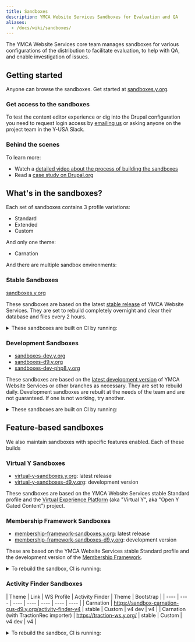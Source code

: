 ```yaml
---
title: Sandboxes
description: YMCA Website Services Sandboxes for Evaluation and QA
aliases:
  - /docs/wiki/sandboxes/
---
```


The YMCA Website Services core team manages sandboxes for various configurations of the distribution to facilitate evaluation, to help with QA, and enable investigation of issues.

## Getting started

Anyone can browse the sandboxes. Get started at [sandboxes.y.org](https://sandboxes.y.org/).

### Get access to the sandboxes

To test the content editor experience or dig into the Drupal configuration you need to request login access by [emailing us](<mailto:ycloud@ymca.net?subject=Sandbox Access Request>) or asking anyone on the project team in the Y-USA Slack.

### Behind the scenes

To learn more:

- Watch a [detailed video about the process of building the sandboxes](https://www.youtube.com/watch?v=dS-8-t0WJgo)
- Read a [case study on Drupal.org](https://www.drupal.org/case-study/open-y-sandboxes)

## What's in the sandboxes?

Each set of sandboxes contains 3 profile variations:

- Standard
- Extended
- Custom

And only one theme:

- Carnation

And there are multiple sandbox environments:

### Stable Sandboxes

[sandboxes.y.org](https://sandboxes.y.org/)

These sandboxes are based on the latest [stable release](https://github.com/YCloudYUSA/yusaopeny/releases) of YMCA Website Services. They are set to rebuild completely overnight and clear their database and files every 2 hours.

<details>
    <summary>These sandboxes are built on CI by running:</summary>

```sh
composer create-project YCloudYUSA/yusaopeny-project buildnew --no-interaction --prefer-dist

ansible-playbook docroot/reinstall.yml -i /tmp/inventory5068801741271597001.ini -f 5 -e php_env_vars=APP_ENV=dev -e mysql_user=*** -e mysql_password=*** -e mysql_db=sandbox_carnation_custom -e drupal_folder=/var/www/sandbox_carnation_custom -e site_url=https://sandbox-carnation-cus.y.org -e pp_environment=demo -e run_reinstall=true -e "openy_profile_install_settings='openy_configure_profile.preset=complete openy_theme_select.theme=openy_carnation'" -e use_solr=false -i localhost, --connection=local -vvvv
```

</details>

### Development Sandboxes

- [sandboxes-dev.y.org](https://sandboxes-dev.y.org/)
- [sandboxes-d9.y.org](https://sandboxes-d9.y.org/)
- [sandboxes-dev-php8.y.org](https://sandboxes-dev-php8.y.org/)

These sandboxes are based on the [latest development version](https://github.com/YCloudYUSA/yusaopeny) of YMCA Website Services or other branches as necessary. They are set to rebuild daily. Development sandboxes are rebuilt at the needs of the team and are not guaranteed. If one is not working, try another.

<details>
    <summary>These sandboxes are built on CI by running:</summary>

```sh
composer create-project YCloudYUSA/yusaopeny-project:dev-9.2.x-development buildnew --no-interaction --prefer-dist

ansible-playbook docroot/reinstall.yml -i /tmp/inventory5068801741271597001.ini -f 5 -e php_env_vars=APP_ENV=dev -e mysql_user=*** -e mysql_password=*** -e mysql_db=sandbox_carnation_custom -e drupal_folder=/var/www/sandbox_carnation_custom -e site_url=https://sandbox-carnation-cus.y.org -e pp_environment=demo -e run_reinstall=true -e "openy_profile_install_settings='openy_configure_profile.preset=complete openy_theme_select.theme=openy_carnation'" -e use_solr=false -i localhost, --connection=local -vvvv
```

</details>

## Feature-based sandboxes

We also maintain sandboxes with specific features enabled. Each of these builds

### Virtual Y Sandboxes

- [virtual-y-sandboxes.y.org](https://virtual-y-sandboxes.y.org/): latest release
- [virtual-y-sandboxes-d9.y.org](https://virtual-y-sandboxes-d9.y.org/): development version

These sandboxes are based on the YMCA Website Services stable Standard profile and the [Virtual Experience Platform](https://github.com/YCloudYUSA/yusaopeny_gated_content) (aka "Virtual Y", aka "Open Y Gated Content") project.

### Membership Framework Sandboxes

- [membership-framework-sandboxes.y.org](https://membership-framework-sandboxes-d9.y.org/): latest release
- [membership-framework-sandboxes-d9.y.org](https://membership-framework-sandboxes-d9.y.org/): development version

These are based on the YMCA Website Services stable Standard profile and the development version of the [Membership Framework](https://github.com/YCloudYUSA/yusaopeny_memberships).

<details>
    <summary>To rebuild the sandbox, CI is running:</summary>

```sh
composer create-project YCloudYUSA/yusaopeny-project buildnew --no-interaction --prefer-dist
cd buildnew
composer config minimum-stability dev
composer require "openy/openy_memberships":"dev-master as 1.0.0"
ansible-playbook docroot/reinstall.yml -i /tmp/inventory13097841656330601319.ini -f 5 -e php_env_vars=APP_ENV=dev -e mysql_user=*** -e mysql_password=*** -e mysql_db=d9_sandbox_carnation_std_membership_framework -e drupal_folder=/var/www/d9_sandbox_carnation_std_membership_framework -e site_url=https://sandbox-carnation-std-membership-framework-d9.y.org -e pp_environment=membership_framework -e run_reinstall=true -e "openy_profile_install_settings='openy_configure_profile.preset=standard openy_theme_select.theme=openy_carnation openy_select_content.content=0'" -e use_solr=false -i localhost, --connection=local -vvvv
```
</details>

### Activity Finder Sandboxes

| Theme | Link | WS Profile | Activity Finder | Theme | Bootstrap |
| ---- | ---- | ---- | ---- | ---- | ---- | ---- |
| Carnation | https://sandbox-carnation-cus-d9.y.org/activity-finder-v4 | stable | Custom | v4 dev | v4 |
| Carnation (with TractionRec importer) | https://traction-ws.y.org/ | stable | Custom | v4 dev | v4 |

<details>
    <summary>To rebuild the sandbox, CI is running:</summary>

```sh
composer create-project YCloudYUSA/yusaopeny-project:dev-9.2.x-development-af4 build --no-interaction --prefer-dist
cd ${WORKSPACE}/build
composer require YCloudYUSA/yusaopeny_activity_finder:"4.x-dev as 4.0"

ansible-playbook docroot/reinstall.yml -i /tmp/inventory4660848605526222353.ini -f 5 -e php_env_vars=APP_ENV=dev -e mysql_user=*** -e mysql_password=*** -e mysql_db=d9_sandbox_carnation_custom -e drupal_folder=/var/www/d9_sandbox_carnation_custom -e site_url=https://sandbox-carnation-cus-d9.y.org -e pp_environment=demo -e run_reinstall=true -e "openy_profile_install_settings='openy_configure_profile.preset=complete openy_theme_select.theme=openy_carnation'" -i localhost, --connection=local -vvvv

# Solr 4.5-4.9, Activity Finder v4
drush en -y search_api_solr_legacy openy_prgf_activity_finder_4 || true
drush cset -y search_api.server.solr backend_config.connector_config.host 127.0.0.1 -y || true
drush cset -y search_api.server.solr backend_config.connector_config.core ${VHOST_FOLDER} -y
drush cset -y search_api.server.solr backend_config.connector_config.solr_version 4.5 -y
drush search-api-mark-all || true
drush sapi-i || true
drush en -dvy openy_prgf_af4_demo || true

# Solr 4.5-4.9, Activity Finder v4, Carnation theme, bootstrap v4
drush cset -y openy_activity_finder.settings bs_version 4 || true

```

</details>

